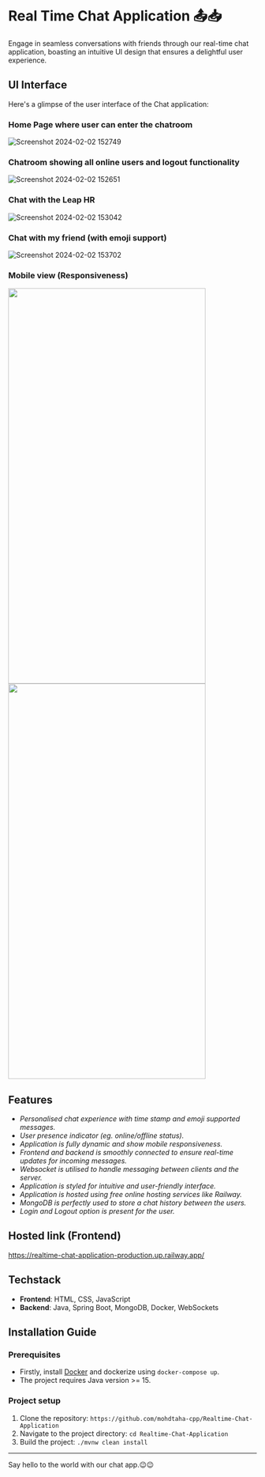 # Real Time Chat Application 📤📥


Engage in seamless conversations with friends through our real-time chat application, boasting an intuitive UI design that ensures a delightful user experience.

## UI Interface
Here's a glimpse of the user interface of the Chat application:

### Home Page where user can enter the chatroom

![Screenshot 2024-02-02 152749](https://github.com/mohdtaha-cpp/Realtime-Chat-Application/assets/81344393/261c2bec-7fd1-47f2-9bf4-99db59a6740a)

### Chatroom showing all online users and logout functionality

![Screenshot 2024-02-02 152651](https://github.com/mohdtaha-cpp/Realtime-Chat-Application/assets/81344393/3345017f-1a2f-47e0-a40a-2a0f6cb7af1f)

### Chat with the Leap HR

![Screenshot 2024-02-02 153042](https://github.com/mohdtaha-cpp/Realtime-Chat-Application/assets/81344393/4bce9649-df04-4dfb-b633-ddf7635bf9b0)

### Chat with my friend (with emoji support)

![Screenshot 2024-02-02 153702](https://github.com/mohdtaha-cpp/Realtime-Chat-Application/assets/81344393/3b912349-05c4-4473-a0aa-dda543a510f2)

### Mobile view (Responsiveness)
<img src="https://github.com/mohdtaha-cpp/Realtime-Chat-Application/assets/81344393/62a9c8c7-aef6-4271-8f21-e43c01ac7e57" height="800" width="400" />
<img src="https://github.com/mohdtaha-cpp/Realtime-Chat-Application/assets/81344393/2dec64f6-6422-48f9-bc2f-be77c2dba4e1" height="800" width="400" />

## Features
- *Personalised chat experience with time stamp and emoji supported messages.*
- *User presence indicator (eg. online/offline status).*
- *Application is fully dynamic and show mobile responsiveness.*
- *Frontend and backend is smoothly connected to ensure real-time updates for incoming messages.*
- *Websocket is utilised to handle messaging between clients and the server.*
- *Application is styled for intuitive and user-friendly interface.*
- *Application is hosted using free online hosting services like Railway.*
- *MongoDB is perfectly used to store a chat history between the users.*
- *Login and Logout option is present for the user.*

## Hosted link (Frontend)
https://realtime-chat-application-production.up.railway.app/

## Techstack 
- **Frontend**: HTML, CSS, JavaScript
- **Backend**: Java, Spring Boot, MongoDB, Docker, WebSockets

## Installation Guide
### Prerequisites 
- Firstly, install [Docker](https://docs.docker.com/desktop/install/windows-install/) and dockerize using `docker-compose up`. <br />
- The project requires Java version >= 15.
### Project setup
1. Clone the repository: `https://github.com/mohdtaha-cpp/Realtime-Chat-Application`
2. Navigate to the project directory: `cd Realtime-Chat-Application`
3. Build the project: `./mvnw clean install`







---
Say hello to the world with our chat app.😉😉
